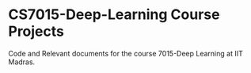 # CS7015-Deep-Learning Course Projects

Code and Relevant documents for the course 7015-Deep Learning at IIT Madras.
